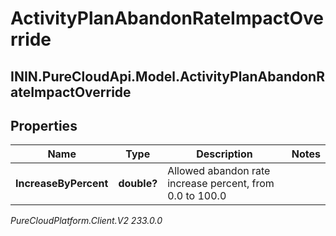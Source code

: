 # ActivityPlanAbandonRateImpactOverride

## ININ.PureCloudApi.Model.ActivityPlanAbandonRateImpactOverride

## Properties

|Name | Type | Description | Notes|
|------------ | ------------- | ------------- | -------------|
| **IncreaseByPercent** | **double?** | Allowed abandon rate increase percent, from 0.0 to 100.0 | |



_PureCloudPlatform.Client.V2 233.0.0_
